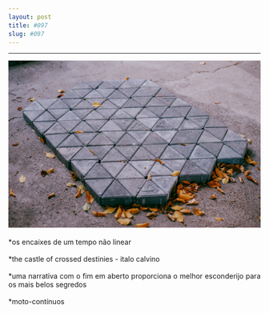 ```yaml
---
layout: post
title: #097
slug: #097
---
```

---
<p class="description" style="text-align: justify;">
  <img src="/assets/danilo-luna-snapshots-73.jpg" />
  <br>
  <br>
*os encaixes de um tempo não linear
<br>
  <br>
*the castle of crossed destinies - italo calvino
<br>
  <br>
*uma narrativa com o fim em aberto proporciona o melhor esconderijo para os mais belos segredos 
<br>
  <br>
*moto-contínuos
<br>
  <br>
